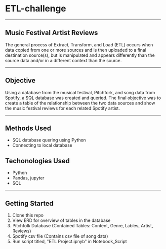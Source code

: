 # ETL-challenge

---

## Music Festival Artist Reviews

The general process of Extract, Transform, and Load (ETL) occurs when data copied from one or more sources and is then uploaded to a final destination source(s), but is manipulated and appears differently than the source data and/or in a different context than the source.

---

## Objective

Using a database from the musical festival, Pitchfork, and song data from Spotify, a SQL database was created and queried. The final objective was to create a table of the relationship between the two data sources and show the music festival reviews for each related Spotify artist.

---

## Methods Used

- SQL database quering using Python
- Connecting to local database

## Techonologies Used

- Python
- Pandas, jupyter
- SQL

---

## Getting Started

1. Clone this repo
2. View ERD for overview of tables in the database
3. Pitchfolk Database
   (Contained Tables: Content, Genre, Lables, Artist, Reviews)
4. Spotify csv file
   (Contains csv file of song data)
5. Run script titled, "ETL Project.ipnyb" in Notebook_Script
